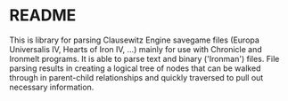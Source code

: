 # README #

This is library for parsing Clausewitz Engine savegame files (Europa Universalis IV, Hearts of Iron IV, ...) mainly for use with Chronicle and Ironmelt programs. It is able to parse text and binary ('Ironman') files. File parsing results in creating a logical tree of nodes that can be walked through in parent-child relationships and quickly traversed to pull out necessary information.